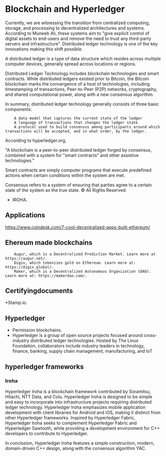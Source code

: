 # Blockchain and Hyperledger

Currently, we are witnessing the transition from centralized computing, storage, and processing to decentralized architectures and systems. According to Muneeb Ali, these systems aim to
"give explicit control of digital assets to end-users and remove the need to trust any third-party servers and infrastructure".
Distributed ledger technology is one of the key innovations making this shift possible.

A distributed ledger is a type of data structure which resides across multiple computer devices, generally spread across locations or regions.

Distributed Ledger Technology includes blockchain technologies and smart contracts. While distributed ledgers existed prior to Bitcoin, the Bitcoin blockchain marks the convergence of a host of technologies, including timestamping of transactions, Peer-to-Peer (P2P) networks, cryptography, and shared computational power, along with a new consensus algorithm. 

In summary, distributed ledger technology generally consists of three basic components:

        A data model that captures the current state of the ledger
        A language of transactions that changes the ledger state
        A protocol used to build consensus among participants around which transactions will be accepted, and in what order, by the ledger.


According to hyperledger.org,

"A blockchain is a peer-to-peer distributed ledger forged by consensus, combined with a system for "smart contracts" and other assistive technologies."

Smart contracts are simply computer programs that execute predefined actions when certain conditions within the system are met.

Consensus refers to a system of ensuring that parties agree to a certain state of the system as the true state.
© All Rights Reserved

* IROHA.

## Applications 
https://www.coindesk.com/7-cool-decentralized-apps-built-ethereum/
## Ehereum made blockchains

        Augur, which is a Decentralized Prediction Market. Learn more at https://augur.net/.
        Digix, which tokenizes gold on Ethereum. Learn more at: https://digix.global/.
        Maker, which is a Decentralized Autonomous Organization (DAO). Learn more at: https://makerdao.com/.

## Certifyingdocuments 
*Stamp.io.

## Hyperledger

* Permission blockchains.
* Hyperledger is a group of open source projects focused around cross-industry distributed ledger technologies. Hosted by The Linux Foundation, collaborators include industry leaders in technology, finance, banking, supply chain management, manufacturing, and IoT

## hyperledger frameworks
### Iroha 
Hyperledger Iroha is a blockchain framework contributed by Soramitsu, Hitachi, NTT Data, and Colu. Hyperledger Iroha is designed to be simple and easy to incorporate into infrastructure projects requiring distributed ledger technology. Hyperledger Iroha emphasizes mobile application development with client libraries for Android and iOS, making it distinct from other Hyperledger frameworks. Inspired by Hyperledger Fabric, Hyperledger Iroha seeks to complement Hyperledger Fabric and Hyperledger Sawtooth, while providing a development environment for C++ developers to contribute to Hyperledger.

In conclusion, Hyperledger Iroha features a simple construction, modern, domain-driven C++ design, along with the consensus algorithm YAC.




